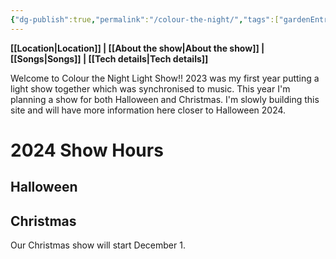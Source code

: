 ```yaml
---
{"dg-publish":true,"permalink":"/colour-the-night/","tags":["gardenEntry"]}
---
```


**[[Location\|Location]] | [[About the show\|About the show]] | [[Songs\|Songs]] | [[Tech details\|Tech details]]**

Welcome to Colour the Night Light Show!! 2023 was my first year putting a light show together which was synchronised to music. This year I'm planning a show for both Halloween and Christmas. I'm slowly building this site and will have more information here closer to Halloween 2024.

# 2024 Show Hours
## Halloween

## Christmas
Our Christmas show will start December 1. 


